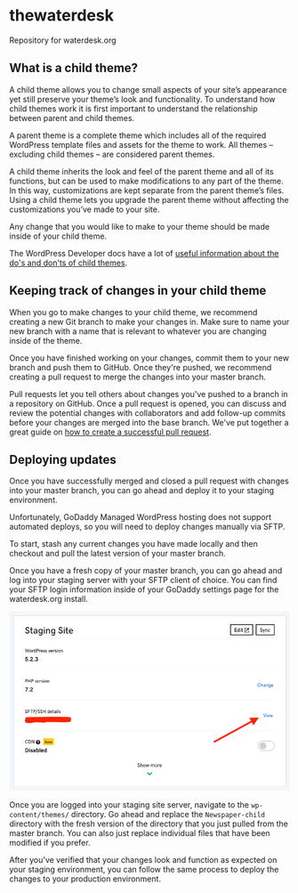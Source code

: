 # thewaterdesk
Repository for waterdesk.org

## What is a child theme?
A child theme allows you to change small aspects of your site’s appearance yet still preserve your theme’s look and functionality. To understand how child themes work it is first important to understand the relationship between parent and child themes.

A parent theme is a complete theme which includes all of the required WordPress template files and assets for the theme to work. All themes – excluding child themes – are considered parent themes.

A child theme inherits the look and feel of the parent theme and all of its functions, but can be used to make modifications to any part of the theme. In this way, customizations are kept separate from the parent theme’s files. Using a child theme lets you upgrade the parent theme without affecting the customizations you’ve made to your site.

Any change that you would like to make to your theme should be made inside of your child theme.

The WordPress Developer docs have a lot of [useful information about the do's and don'ts of child themes](https://developer.wordpress.org/themes/advanced-topics/child-themes/).

## Keeping track of changes in your child theme
When you go to make changes to your child theme, we recommend creating a new Git branch to make your changes in. Make sure to name your new branch with a name that is relevant to whatever you are changing inside of the theme.

Once you have finished working on your changes, commit them to your new branch and push them to GitHub. Once they're pushed, we recommend creating a pull request to merge the changes into your master branch. 

Pull requests let you tell others about changes you've pushed to a branch in a repository on GitHub. Once a pull request is opened, you can discuss and review the potential changes with collaborators and add follow-up commits before your changes are merged into the base branch. We've put together a great guide on [how to create a successful pull request](https://github.com/INN/docs/blob/master/how-to-work-with-us/pull-requests.md).

## Deploying updates
Once you have successfully merged and closed a pull request with changes into your master branch, you can go ahead and deploy it to your staging environment.

Unfortunately, GoDaddy Managed WordPress hosting does not support automated deploys, so you will need to deploy changes manually via SFTP.

To start, stash any current changes you have made locally and then checkout and pull the latest version of your master branch.

Once you have a fresh copy of your master branch, you can go ahead and log into your staging server with your SFTP client of choice. You can find your SFTP login information inside of your GoDaddy settings page for the waterdesk.org install. 

![Viewing staging SFTP details](docs/assets/sftp-details-view.png)

Once you are logged into your staging site server, navigate to the `wp-content/themes/` directory. Go ahead and replace the `Newspaper-child` directory with the fresh version of the directory that you just pulled from the master branch. You can also just replace individual files that have been modified if you prefer.

After you've verified that your changes look and function as expected on your staging environment, you can follow the same process to deploy the changes to your production environment.